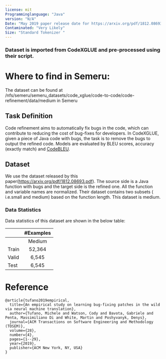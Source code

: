 ```yaml
---
license: mit
Programminglanguage: "Java"
version: "N/A"
Date: "May 2019 paper release date for https://arxiv.org/pdf/1812.08693.pdf"
Contaminated: "Very Likely"
Size: "Standard Tokenizer "
---
```


### Dataset is imported from CodeXGLUE and pre-processed using their script.

# Where to find in Semeru:
The dataset can be found at /nfs/semeru/semeru_datasets/code_xglue/code-to-code/code-refinement/data/medium in Semeru

## Task Definition

Code refinement aims to automatically fix bugs in the code, which can contribute to reducing the cost of bug-fixes for developers.
In CodeXGLUE, given a piece of Java code with bugs, the task is to remove the bugs to output the refined code. 
Models are evaluated by BLEU scores, accuracy (exactly match) and [CodeBLEU](https://github.com/microsoft/CodeXGLUE/blob/main/code-to-code-trans/CodeBLEU.MD).

## Dataset

We use the dataset released by this paper(https://arxiv.org/pdf/1812.08693.pdf). The source side is a Java function with bugs and the target side is the refined one. 
All the function and variable names are normalized. Their dataset contains two subsets ( i.e.small and medium) based on the function length. This dataset is medium.



### Data Statistics

Data statistics of this dataset are shown in the below table:

|          | #Examples |
| -------  | :-------: |
|          |   Medium  |
|  Train   |   52,364  |
|  Valid   |    6,545  |
|   Test   |    6,545  |

# Reference
<pre><code>@article{tufano2019empirical,
  title={An empirical study on learning bug-fixing patches in the wild via neural machine translation},
  author={Tufano, Michele and Watson, Cody and Bavota, Gabriele and Penta, Massimiliano Di and White, Martin and Poshyvanyk, Denys},
  journal={ACM Transactions on Software Engineering and Methodology (TOSEM)},
  volume={28},
  number={4},
  pages={1--29},
  year={2019},
  publisher={ACM New York, NY, USA}
}</code></pre>


